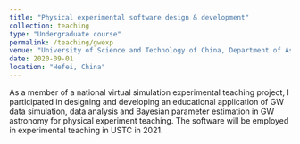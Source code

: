 ```yaml
---
title: "Physical experimental software design & development"
collection: teaching
type: "Undergraduate course"
permalink: /teaching/gwexp
venue: "University of Science and Technology of China, Department of Astronomy"
date: 2020-09-01
location: "Hefei, China"
---
```


As a member of a national virtual simulation experimental teaching project, I participated in designing and developing an educational application of GW data simulation, data analysis and Bayesian parameter estimation in GW astronomy for physical experiment teaching. The software will be employed in experimental teaching in USTC in 2021.
